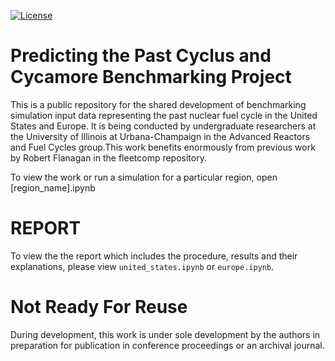 [![License](https://img.shields.io/badge/License-BSD%203--Clause-blue.svg)](https://opensource.org/licenses/BSD-3-Clause)

Predicting the Past Cyclus and Cycamore Benchmarking Project
==============================================================

This is a public repository for the shared development of benchmarking
simulation input data representing the past nuclear fuel cycle in the United 
States and Europe. It is being conducted by undergraduate researchers at the 
University of Illinois at Urbana-Champaign in the Advanced Reactors and Fuel
Cycles group.This work benefits enormously from previous work by Robert Flanagan 
in the fleetcomp repository.

To view the work or run a simulation for a particular region, open [region_name].ipynb

REPORT
======

To view the the report which includes the procedure, results and their
explanations, please view `united_states.ipynb` or `europe.ipynb`.

Not Ready For Reuse
====================

During development, this work is under sole development by the authors in
preparation for publication in conference proceedings or an archival journal.
